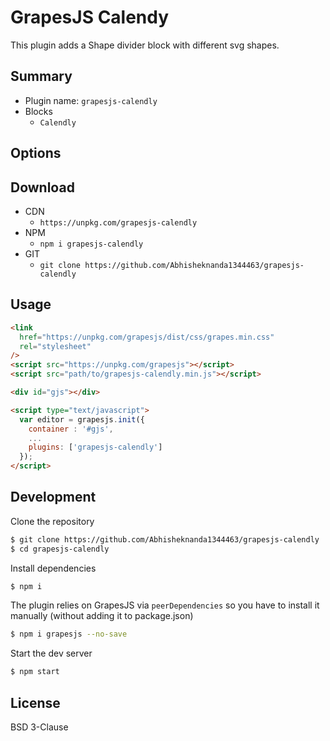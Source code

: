 

# GrapesJS Calendy

This plugin adds a Shape divider block with different svg shapes.

## Summary

- Plugin name: `grapesjs-calendly`
- Blocks
  - `Calendly`

## Options

## Download

- CDN
  - `https://unpkg.com/grapesjs-calendly`
- NPM
  - `npm i grapesjs-calendly`
- GIT
  - `git clone https://github.com/Abhisheknanda1344463/grapesjs-calendly`

## Usage

```html
<link
  href="https://unpkg.com/grapesjs/dist/css/grapes.min.css"
  rel="stylesheet"
/>
<script src="https://unpkg.com/grapesjs"></script>
<script src="path/to/grapesjs-calendly.min.js"></script>

<div id="gjs"></div>

<script type="text/javascript">
  var editor = grapesjs.init({
    container : '#gjs',
    ...
    plugins: ['grapesjs-calendly']
  });
</script>
```

## Development

Clone the repository

```sh
$ git clone https://github.com/Abhisheknanda1344463/grapesjs-calendly
$ cd grapesjs-calendly
```

Install dependencies

```sh
$ npm i
```

The plugin relies on GrapesJS via `peerDependencies` so you have to install it manually (without adding it to package.json)

```sh
$ npm i grapesjs --no-save
```

Start the dev server

```sh
$ npm start
```

## License

BSD 3-Clause
